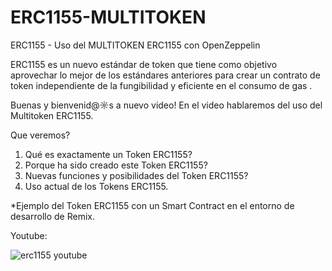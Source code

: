 # ERC1155-MULTITOKEN

ERC1155 - Uso del MULTITOKEN ERC1155 con OpenZeppelin

ERC1155 es un nuevo estándar de token que tiene como objetivo aprovechar lo mejor de los estándares anteriores para crear un contrato de token independiente de la fungibilidad y eficiente en el consumo de gas .

Buenas y bienvenid@☼s a nuevo video! En el video hablaremos del uso del Multitoken ERC1155.

Que veremos?
1. Qué es exactamente un Token ERC1155?
2. Porque ha sido creado este Token ERC1155?
3. Nuevas funciones y posibilidades del Token ERC1155?
4. Uso actual de los Tokens ERC1155.

*Ejemplo del Token ERC1155 con un Smart Contract en el entorno de desarrollo de Remix.

Youtube:

![erc1155 youtube](https://user-images.githubusercontent.com/101588200/174886720-3f596258-05fe-45e4-abb1-4f483c238c74.png)
